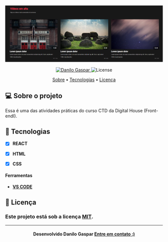 <p align="center">
   <img src="https://github.com/dangspr/MoviePage/blob/main/public/readmepic.png" alt="moviepage" />
</p>

<!-- Badges -->
<p align="center">
   <a href="https://www.linkedin.com/in/danilo-gaspar98/">
      <img alt="Danilo Gaspar" src="https://img.shields.io/badge/LinkedIn%20--%20-Danilo%20Gaspar-blue" />
   </a>
  <img alt="License" src="https://img.shields.io/badge/license-MIT-blue">
</p>

<!-- Indice-->
<p align="center">
 <a href="#-sobre-o-projeto">Sobre</a> •
 <a href="#-Tecnologias">Tecnologias</a> • 
 <a href="#-licença">Licença</a>
</p>

<!--Sobre o projeto-->
## 💻 Sobre o projeto

Essa é uma das atividades práticas do curso CTD da Digital House (Front-endI).



<!--layout-->
## 🚀  Tecnologias 
- [x]  **REACT**
- [x] **HTML**
- [x] **CSS**


#### Ferramentas
- [**VS CODE**]()

<!--License session-->
## 📝 Licença
### Este projeto está sob a licença [MIT](./LICENSE).
---

<h4 align=center>Desenvolvido Danilo Gaspar <a href="https://idolink.bio/redessociaisdg"> <strong>Entre em contato</strong> :)</a></a></h4>




